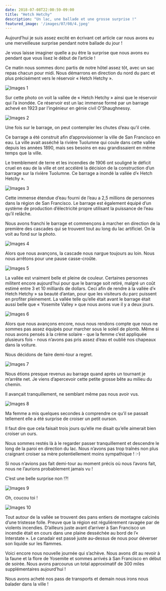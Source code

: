 ```yaml
---
date: 2018-07-08T22:00:59-09:00
title: "Hetch Hetchy"
description: "Un lac, une ballade et une grosse surprise !"
featured_image: '/images/07/08/4.jpeg'
---
```


Aujourd’hui je suis assez excité en écrivant cet article car nous avons eu une merveilleuse surprise pendant notre ballade du jour !

Je vous laisse imaginer quelle a pu être la surprise que nous avons eu pendant que vous lisez le début de l’article !

Ce matin nous sommes donc partis de notre hôtel assez tôt, avec un sac repas chacun pour midi. Nous démarrons en direction du nord du parc et plus précisément vers le réservoir « Hetch Hetchy ». 

![Images 1](/images/07/08/1.jpeg)

Sur cette photo on voit la vallée de « Hetch Hetchy » ainsi que le réservoir qui l’a inondée. Ce réservoir est un lac immense formé par un barrage achevé en 1923 par l’ingénieur en génie civil O'Shaughnessy. 

![Images 2](/images/07/08/2.jpeg)

Une fois sur le barrage, on peut contempler les chutes d’eau qu’il crée. 

Ce barrage a été construit afin d’approvisionner la ville de San Francisco en eau. La ville avait asséché la rivière Tuolumne qui coule dans cette vallée depuis les années 1890, mais ses besoins en eau grandissaient en même temps que la ville. 

Le tremblement de terre et les incendies de 1906 ont souligné le déficit cruel en eau de la ville et ont accéléré la décision de la construction d’un barrage sur la rivière Tuolumne. Ce barrage a inondé la vallée d’« Hetch Hetchy ». 

![Images 3](/images/07/08/3.jpeg)

Cette immense étendue d’eau fourni de l’eau a 2,5 millions de personnes dans la région de San Francisco. Le barrage est également équipé d’un système de production d’électricité propre utilisant la puissance de l’eau qu’il relâche. 

Nous avons franchi le barrage et commençons à marcher en direction de la première des cascades qui se trouvent tout au long du lac artificiel. On la voit au fond sur la photo. 

![Images 4](/images/07/08/4.jpeg)

Alors que nous avançons, la cascade nous nargue toujours au loin. Nous nous arrêtons pour une pause casse-croûte. 

![Images 5](/images/07/08/5.jpeg)

La vallée est vraiment belle et pleine de couleur. Certaines personnes militent encore aujourd’hui pour que le barrage soit retiré, malgré un coût estimé entre 3 et 10 milliards de dollars. Ceci afin de rendre à la vallée d’« Hetch Hetchy » sa beauté d’antan, pour que les visiteurs du parc puissent en profiter pleinement. La vallée telle qu’elle était avant le barrage était aussi belle que « Yosemite Valley » que nous avons vue il y a deux jours. 

![Images 6](/images/07/08/6.jpeg)

Alors que nous avançons encore, nous nous rendons compte que nous ne sommes pas assez équipés pour marcher sous le soleil de plomb. Même si nous avons pensés à la crème solaire - que la femme c’est appliquée plusieurs fois - nous n’avons pas pris assez d’eau et oublié nos chapeaux dans la voiture. 

Nous décidons de faire demi-tour a regret. 

![Images 7](/images/07/08/7.jpeg)

Nous étions presque revenus au barrage quand après un tournant je m’arrête net. Je viens d’apercevoir cette petite grosse bête au milieu du chemin. 

Il avançait tranquillement, ne semblant même pas nous avoir vus. 

![Images 8](/images/07/08/8.jpeg)

Ma femme a mis quelques secondes à comprendre ce qu’il se passait tellement elle a été surprise de croiser un petit ourson. 

Il faut dire que cela faisait trois jours qu’elle me disait qu’elle aimerait bien croiser un ours. 

Nous sommes restés là à le regarder passer tranquillement et descendre le long de la paroi en direction du lac. Nous n’avons pas trop traînés non plus craignant croiser sa mère potentiellement moins sympathique ! :-)

Si nous n’avions pas fait demi-tour au moment précis où nous l’avons fait, nous ne l’aurions probablement jamais vu !

C’est une belle surprise non !?!

![Images 9](/images/07/08/9.jpeg)

Oh, coucou toi !

![Images 10](/images/07/08/10.jpeg)

Tout autour de la vallée se trouvent des pans entiers de montagne calcinés d’une tristesse folle. Preuve que la région est régulièrement ravagée par de violents incendies. D’ailleurs juste avant d’arriver à San Francisco un incendie était en cours dans une plaine desséchée au bord de l’« Interstate ». Le canadair est passé juste au-dessus de nous pour déverser son liquide sur les flammes. 

Voici encore nous nouvelle journée qui s’achève. Nous avons dit au revoir à la faune et la flore de Yosemite et sommes arrivés à San Francisco en début de soirée. Nous avons parcourus un total approximatif de 300 miles supplémentaires aujourd’hui !

Nous avons acheté nos pass de transports et demain nous irons nous balader dans la ville !